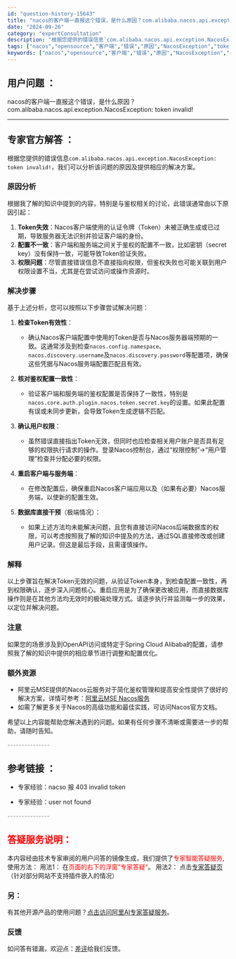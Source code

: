 ```yaml
---
id: "question-history-15643"
title: "nacos的客户端一直报这个错误，是什么原因？com.alibaba.nacos.api.exceptio"
date: "2024-09-26"
category: "expertConsultation"
description: "根据您提供的错误信息`com.alibaba.nacos.api.exception.NacosException: token invalid!`，我们可以分析该问题的原因及提供相应的解决方案。### 原因分析根据我了解的知识中提到的内容，特别是与鉴权相关的讨论，此错误通常由以下原因引起：1. *"
tags: ["nacos","opensource","客户端","错误","原因","NacosException","token"]
keywords: ["nacos","opensource","客户端","错误","原因","NacosException","token"]
---
```


## 用户问题 ： 
 nacos的客户端一直报这个错误，是什么原因？com.alibaba.nacos.api.exception.NacosException: token invalid!  

---------------
## 专家官方解答 ：

根据您提供的错误信息`com.alibaba.nacos.api.exception.NacosException: token invalid!`，我们可以分析该问题的原因及提供相应的解决方案。

### 原因分析
根据我了解的知识中提到的内容，特别是与鉴权相关的讨论，此错误通常由以下原因引起：
1. **Token失效**：Nacos客户端使用的认证令牌（Token）未被正确生成或已过期，导致服务器无法识别并验证客户端的身份。
2. **配置不一致**：客户端和服务端之间关于鉴权的配置不一致，比如密钥（secret key）没有保持一致，可能导致Token验证失败。
3. **权限问题**：尽管直接错误信息不直接指向权限，但鉴权失败也可能关联到用户权限设置不当，尤其是在尝试访问或操作资源时。

### 解决步骤
基于上述分析，您可以按照以下步骤尝试解决问题：

1. **检查Token有效性**：
   - 确认Nacos客户端配置中使用的Token是否与Nacos服务器端预期的一致。这通常涉及到检查`nacos.config.namespace`、`nacos.discovery.username`及`nacos.discovery.password`等配置项，确保这些凭据与Nacos服务端配置匹配且有效。
   
2. **核对鉴权配置一致性**：
   - 验证客户端和服务端的鉴权配置是否保持了一致性，特别是`nacos.core.auth.plugin.nacos.token.secret.key`的设置。如果此配置有误或未同步更新，会导致Token生成逻辑不匹配。

3. **确认用户权限**：
   - 虽然错误直接指出Token无效，但同时也应检查相关用户账户是否具有足够的权限执行请求的操作。登录Nacos控制台，通过“权限控制”->“用户管理”检查并分配必要的权限。

4. **重启客户端与服务端**：
   - 在修改配置后，确保重启Nacos客户端应用以及（如果有必要）Nacos服务端，以使新的配置生效。

5. **数据库直接干预**（极端情况）：
   - 如果上述方法均未能解决问题，且您有直接访问Nacos后端数据库的权限，可以考虑按照我了解的知识中提及的方法，通过SQL直接修改或创建用户记录。但这是最后手段，且需谨慎操作。

### 解释
以上步骤旨在解决Token无效的问题，从验证Token本身，到检查配置一致性，再到权限确认，逐步深入问题核心。重启应用是为了确保更改被应用，而直接数据库操作则是在其他方法均无效时的极端处理方式。请逐步执行并监测每一步的效果，以定位并解决问题。

### 注意
如果您的场景涉及到OpenAPI访问或特定于Spring Cloud Alibaba的配置，请参照我了解的知识中提供的相应章节进行调整和配置优化。

### 额外资源
- 阿里云MSE提供的Nacos云服务对于简化鉴权管理和提高安全性提供了很好的解决方案，详情可参考：[阿里云MSE Nacos服务](https://nacos.io/cloud/?from=wuyi)
- 如需了解更多关于Nacos的高级功能和最佳实践，可访问Nacos官方文档。

希望以上内容能帮助您解决遇到的问题。如果有任何步骤不清晰或需要进一步的帮助，请随时告知。


<font color="#949494">---------------</font> 


## 参考链接 ：

* 专家经验：nacso 报 403 invalid token 
 
 * 专家经验：user not found 


 <font color="#949494">---------------</font> 
 


## <font color="#FF0000">答疑服务说明：</font> 

本内容经由技术专家审阅的用户问答的镜像生成，我们提供了<font color="#FF0000">专家智能答疑服务</font>,使用方法：
用法1： 在<font color="#FF0000">页面的右下的浮窗”专家答疑“</font>。
用法2： 点击[专家答疑页](https://answer.opensource.alibaba.com/docs/intro)（针对部分网站不支持插件嵌入的情况）
### 另：


有其他开源产品的使用问题？[点击访问阿里AI专家答疑服务](https://answer.opensource.alibaba.com/docs/intro)。
### 反馈
如问答有错漏，欢迎点：[差评](https://ai.nacos.io/user/feedbackByEnhancerGradePOJOID?enhancerGradePOJOId=16230)给我们反馈。
